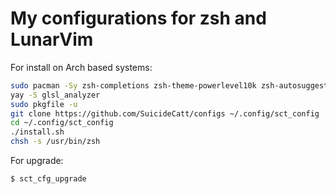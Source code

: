 # My configurations for zsh and LunarVim

For install on Arch based systems:
```sh
sudo pacman -Sy zsh-completions zsh-theme-powerlevel10k zsh-autosuggestions zsh-syntax-highlighting pkgfile git zsh neovim python python-pynvim
yay -S glsl_analyzer 
sudo pkgfile -u
git clone https://github.com/SuicideCatt/configs ~/.config/sct_config
cd ~/.config/sct_config
./install.sh
chsh -s /usr/bin/zsh
```
For upgrade:
```sh
$ sct_cfg_upgrade
```
